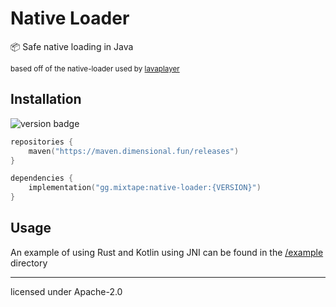 # Native Loader

📦️ Safe native loading in Java

<sub>based off of the native-loader used by <a href="https://github.com/sedmelluq/lavaplayer">lavaplayer</a></sub>

## Installation

![version badge](https://maven.dimensional.fun/api/badge/latest/releases/gg/mixtape/native-loader?name=Latest%20Version)

```kotlin
repositories {
    maven("https://maven.dimensional.fun/releases")
}

dependencies {
    implementation("gg.mixtape:native-loader:{VERSION}")
}
```

## Usage

An example of using Rust and Kotlin using JNI can be found in the [/example](/example) directory

---

licensed under Apache-2.0
